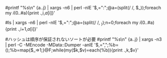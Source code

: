 #printf "%s\n" {a..j} | xargs -n6 | perl -nlE '$,=":";@a=(split(/ /, $_));foreach my $i (0..$#a){print $.,$i,$a[$i]}'


#ls | xargs -n6 | perl -nlE '$,=":";@a=(split(/ /, $_));$n=0;foreach my $i (0..$#a){print $.,$i+1,$a[$i]}'


#ハッシュは順序が保証されないソートが必要
#printf "%s\n" {a..j} | xargs -n3 | perl -C -MEncode -MData::Dumper -anlE '$,=",";%b=();%b=map{$_=>1;}@F;while(my($k,$v)=each(%b)){print $.,$k,$v}'
